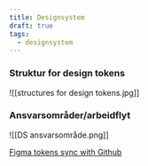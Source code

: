 ```yaml
---
title: Designsystem
draft: true
tags:
  - designsystem
---
```


### Struktur for design tokens

![[structures for design tokens.jpg]]

### Ansvarsområder/arbeidflyt

![[DS ansvarsområde.png]]

[Figma tokens sync with Github](https://www.youtube.com/watch?v=KB05F7-8BHA)
